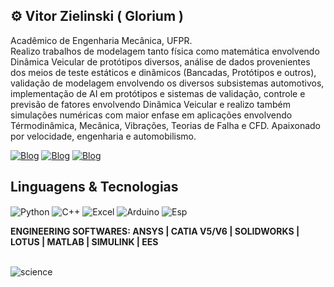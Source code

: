 ## ⚙️ Vitor Zielinski ( Glorium )
Acadêmico de Engenharia Mecânica, UFPR. <br>
Realizo trabalhos de modelagem tanto física como matemática envolvendo Dinâmica Veicular de protótipos diversos, análise de dados provenientes dos meios de teste estáticos e dinâmicos (Bancadas, Protótipos e outros), validação de modelagem envolvendo os diversos subsistemas automotivos, implementação de AI em protótipos e sistemas de validação, controle e previsão de fatores envolvendo Dinâmica Veicular e realizo também simulações numéricas com maior enfase em aplicações envolvendo Térmodinâmica, Mecânica, Vibrações, Teorias de Falha e CFD. Apaixonado por velocidade, engenharia e automobilismo.

[![Blog](https://img.shields.io/badge/LinkedIn-0077B5?style=for-the-badge&logo=linkedin&logoColor=white)](https://www.linkedin.com/in/vitorglorium/)
[![Blog](https://img.shields.io/badge/Instagram-E4405F?style=for-the-badge&logo=instagram&logoColor=white)](https://www.instagram.com/vitor.glorium/)
[![Blog](https://img.shields.io/badge/WhatsApp-25D366?style=for-the-badge&logo=whatsapp&logoColor=white)](https://wa.me/5541991892435)

## Linguagens & Tecnologias 
<div style="display: inline_block">
  <img align="center" alt="Python" src="https://img.shields.io/badge/Python-14354C?style=for-the-badge&logo=python&logoColor=white">
  <img align="center" alt="C++" src="https://img.shields.io/badge/C%2B%2B-00599C?style=for-the-badge&logo=c%2B%2B&logoColor=white">
  <img align="center" alt="Excel" src="https://img.shields.io/badge/Microsoft_Excel-217346?style=for-the-badge&logo=microsoft-excel&logoColor=white">
  <img align="center" alt="Arduino" src="https://img.shields.io/badge/Arduino-00979D?style=for-the-badge&logo=Arduino&logoColor=white">
  <img align="center" alt="Esp" src="https://img.shields.io/badge/espressif-E7352C?style=for-the-badge&logo=espressif&logoColor=white">
</div>

**ENGINEERING SOFTWARES: ANSYS | CATIA V5/V6 | SOLIDWORKS | LOTUS | MATLAB | SIMULINK | EES**

<div style="display: inline_block"><br>
  <img align="center" alt="science" src="http://ForTheBadge.com/images/badges/built-with-science.svg">
</div>
